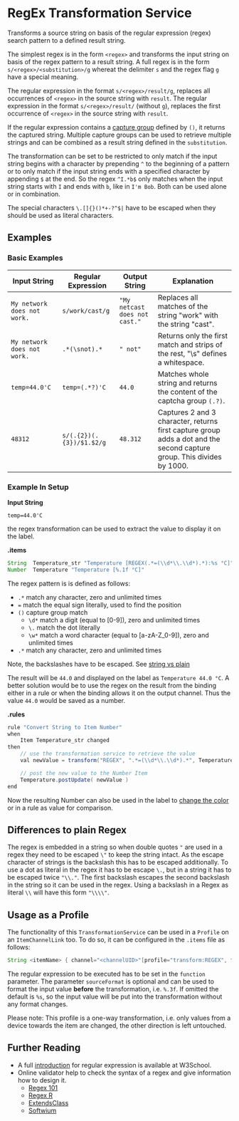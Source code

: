 # RegEx Transformation Service

Transforms a source string on basis of the regular expression (regex) search pattern to a defined result string.

The simplest regex is in the form `<regex>` and transforms the input string on basis of the regex pattern to a result string.
A full regex is in the form `s/<regex>/<substitution>/g` whereat the delimiter `s` and the regex flag `g` have a special meaning.

The regular expression in the format `s/<regex>/result/g`, replaces all occurrences of `<regex>` in the source string with `result`.
The regular expression in the format `s/<regex>/result/` (without `g`), replaces the first occurrence of `<regex>` in the source string with `result`.

If the regular expression contains a [capture group](https://docs.oracle.com/en/java/javase/17/docs/api/java.base/java/util/regex/Pattern.html#cg) defined by `()`, it returns the captured string.
Multiple capture groups can be used to retrieve multiple strings and can be combined as a result string defined in the `substitution`.

The transformation can be set to be restricted to only match if the input string begins with a character by prepending `^` to the beginning of a pattern or to only match if the input string ends with a specified character by appending `$` at the end.
So the regex `^I.*b$` only matches when the input string starts with `I` and ends with `b`, like in `I'm Bob`. Both can be used alone or in combination.

The special characters `\.[]{}()*+-?^$|` have to be escaped when they should be used as literal characters.

## Examples

### Basic Examples

| Input String                | Regular Expression       | Output String                 | Explanation                                                                                                            |
| --------------------------- | ------------------------ | ----------------------------- | ---------------------------------------------------------------------------------------------------------------------- |
| `My network does not work.` | `s/work/cast/g`          | `"My netcast does not cast."` | Replaces all matches of the string "work" with the string "cast".                                                      |
| `My network does not work.` | `.*(\snot).*`            | `" not"`                      | Returns only the first match and strips of the rest, "\s" defines a  whitespace.                                       |
| `temp=44.0'C`               | `temp=(.*?)'C`           | `44.0`                        | Matches whole string and returns the content of the captcha group `(.?)`.                                              |
| `48312`                     | `s/(.{2})(.{3})/$1.$2/g` | `48.312`                      | Captures 2 and 3 character, returns first capture group adds a dot and the second capture group. This divides by 1000. |

### Example In Setup

**Input String**

```shell
temp=44.0'C
```

the regex transformation can be used to extract the value to display it on the label.

**.items**

```java
String  Temperature_str "Temperature [REGEX(.*=(\\d*\\.\\d*).*):%s °C]" {...}
Number  Temperature "Temperature [%.1f °C]"
```

The regex pattern is is defined as follows:

- `.*` match any character, zero and unlimited times
- `=` match the equal sign literally, used to find the position
- `()` capture group match
  - `\d*` match a digit (equal to [0-9]), zero and unlimited times
  - `\.` match the dot literally
  - `\w*` match a word character (equal to [a-zA-Z_0-9]), zero and unlimited times
- `.*` match any character, zero and unlimited times

Note, the backslashes have to be escaped. See [string vs plain](#differences-to-plain-regex)

The result will be `44.0` and displayed on the label as `Temperature 44.0 °C`.
A better solution would be to use the regex on the result from the binding either in a rule or when the binding allows it on the output channel.
Thus the value `44.0` would be saved as a number.

**.rules**

```java
rule "Convert String to Item Number"
when
    Item Temperature_str changed
then
    // use the transformation service to retrieve the value
    val newValue = transform("REGEX", ".*=(\\d*\\.\\d*).*", Temperature_str.state.toString)

    // post the new value to the Number Item
    Temperature.postUpdate( newValue )
end
```

Now the resulting Number can also be used in the label to [change the color](https://docs.openhab.org/configuration/sitemaps.html#label-and-value-colors) or in a rule as value for comparison.

## Differences to plain Regex

The regex is embedded in a string so when double quotes `"` are used in a regex they need to be escaped `\"` to keep the string intact.
As the escape character of strings is the backslash this has to be escaped additionally.
To use a dot as literal in the regex it has to be escape `\.`, but in a string it has to be escaped twice `"\\."`.
The first backslash escapes the second backslash in the string so it can be used in the regex.
Using a backslash in a Regex as literal `\\` will have this form `"\\\\"`.

## Usage as a Profile

The functionality of this `TransformationService` can be used in a `Profile` on an `ItemChannelLink` too.
To do so, it can be configured in the `.items` file as follows:

```java
String <itemName> { channel="<channelUID>"[profile="transform:REGEX", function="<regex>", sourceFormat="<valueFormat>"]}
```

The regular expression to be executed has to be set in the `function` parameter.
The parameter `sourceFormat` is optional and can be used to format the input value **before** the transformation, i.e. `%.3f`.
If omitted the default is `%s`, so the input value will be put into the transformation without any format changes.

Please note: This profile is a one-way transformation, i.e. only values from a device towards the item are changed, the other direction is left untouched.

## Further Reading

- A full [introduction](https://www.w3schools.com/jsref/jsref_obj_regexp.asp) for regular expression is available at W3School.
- Online validator help to check the syntax of a regex and give information how to design it.
  - [Regex 101](https://regex101.com/)
  - [Regex R](https://regexr.com/)
  - [ExtendsClass](https://extendsclass.com/regex-tester.html)
  - [Softwium](https://softwium.com/regex-explainer/)
